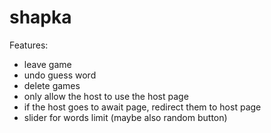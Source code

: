 # shapka

Features:
- leave game
- undo guess word
- delete games
- only allow the host to use the host page
- if the host goes to await page, redirect them to host page
- slider for words limit (maybe also random button)
